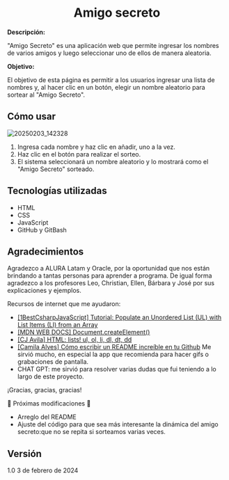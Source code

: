 <h1 align= "Center">Amigo secreto</h1>

**Descripción:**

"Amigo Secreto" es una aplicación web que permite ingresar los nombres de varios amigos y luego seleccionar uno de ellos de manera aleatoria.

**Objetivo:**

El objetivo de esta página es permitir a los usuarios ingresar una lista de nombres y, al hacer clic en un botón, elegir un nombre aleatorio para sortear al "Amigo Secreto".

## Cómo usar
![20250203_142328](https://github.com/user-attachments/assets/2a5f32f8-ca5e-4c78-a265-a90f412c3008)

1. Ingresa cada nombre y haz clic en añadir, uno a la vez.
2. Haz clic en el botón para realizar el sorteo.
3. El sistema seleccionará un nombre aleatorio y lo mostrará como el "Amigo Secreto" sorteado.

## Tecnologías utilizadas

- HTML
- CSS
- JavaScript
- GitHub y GitBash
  
## Agradecimientos
Agradezco a ALURA Latam y Oracle, por la oportunidad que nos están brindando a tantas personas para aprender a programa.
De igual forma agradezco a los profesores Leo, Christian, Ellen, Bárbara y José por sus explicaciones y ejemplos.

Recursos de internet que me ayudaron:
- [[1BestCsharpJavaScript] Tutorial: Populate an Unordered List (UL) with List Items (LI) from an Array](https://youtu.be/72AAyx3wFxQ?si=c0YgK8CfpxuIbog5)
- [[MDN WEB DOCS] Document.createElement()](https://developer.mozilla.org/es/docs/Web/API/Document/createElement)
- [[CJ Avila] HTML: lists! ul, ol, li, dl, dt, dd](https://youtu.be/F1bofxImJ3Y?si=2hD9bIakDPObhlV0)
- [[Camila Alves] Cómo escribir un README increíble en tu Github](https://www.aluracursos.com/blog/como-escribir-un-readme-increible-en-tu-github)
    Me sirvió mucho, en especial la app que recomienda para hacer gifs o grabaciones de pantalla.
- CHAT GPT: me sirvió para resolver varias dudas que fui teniendo a lo largo de este proyecto.

¡Gracias, gracias, gracias!


🚧 Próximas modificaciones 🚧
- Arreglo del README
- Ajuste del código para que sea más interesante la dinámica del amigo secreto:que no se repita si sorteamos varias veces.

## Versión
1.0 3 de febrero de 2024
